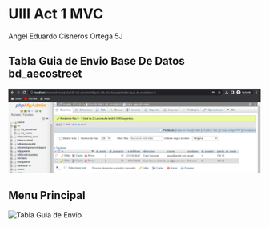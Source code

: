 # UIII Act 1 MVC 
Angel Eduardo Cisneros Ortega 5J

## Tabla Guia de Envio Base De Datos bd_aecostreet
![Tabla Guia de Envio](https://github.com/aecortega/UIII-Act-1-MVC-/blob/main/Captura%20de%20pantalla%202023-11-08%20123004.png)

## Menu Principal
![Tabla Guia de Envio]()

